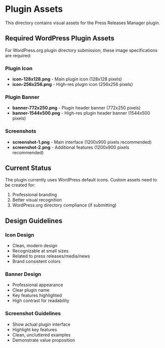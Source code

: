 # Plugin Assets

This directory contains visual assets for the Press Releases Manager plugin.

## Required WordPress Plugin Assets

For WordPress.org plugin directory submission, these image specifications are required:

### Plugin Icon
- **icon-128x128.png** - Main plugin icon (128x128 pixels)
- **icon-256x256.png** - High-res plugin icon (256x256 pixels)

### Plugin Banner
- **banner-772x250.png** - Plugin header banner (772x250 pixels)
- **banner-1544x500.png** - High-res plugin header banner (1544x500 pixels)

### Screenshots
- **screenshot-1.png** - Main interface (1200x900 pixels recommended)
- **screenshot-2.png** - Additional features (1200x900 pixels recommended)

## Current Status

The plugin currently uses WordPress default icons. Custom assets need to be created for:

1. Professional branding
2. Better visual recognition
3. WordPress.org directory compliance (if submitting)

## Design Guidelines

### Icon Design
- Clean, modern design
- Recognizable at small sizes
- Related to press releases/media/news
- Brand consistent colors

### Banner Design
- Professional appearance
- Clear plugin name
- Key features highlighted
- High contrast for readability

### Screenshot Guidelines
- Show actual plugin interface
- Highlight key features
- Clean, uncluttered examples
- Demonstrate value proposition